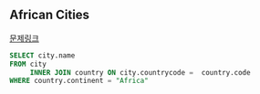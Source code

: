 ## African Cities
[문제링크](https://www.hackerrank.com/challenges/african-cities/problem?h_r=internal-search&isFullScreen=true)
```sql
SELECT city.name
FROM city
     INNER JOIN country ON city.countrycode =  country.code
WHERE country.continent = "Africa"
```
